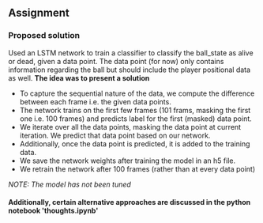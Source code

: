 ## Assignment

### Proposed solution
Used an LSTM network to train a classifier to classify the ball_state as alive 
or dead, given a data point. The data point (for now) only contains information 
regarding the ball but should include the player positional data as well.
**The idea was to present a solution**
- To capture the sequential nature of the data, we compute the difference between 
each frame i.e. the given data points.
- The network trains on the first few frames (101 frams, masking the first one i.e. 
100 frames) and predicts label for the first (masked) data point.
- We iterate over all the data points, masking the data point at current 
iteration. We predict that data point based on our network.
- Additionally, once the data point is predicted, it is added to the training data.
- We save the network weights after training the model in an h5 file. 
- We retrain the network after 100 frames (rather than at every data point)

_NOTE: The model has not been tuned_

#### Additionally, certain alternative approaches are discussed in the python notebook 'thoughts.ipynb'